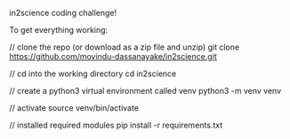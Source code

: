 in2science coding challenge!

To get everything working:

// clone the repo (or download as a zip file and unzip)
git clone https://github.com/movindu-dassanayake/in2science.git

// cd into the working directory
cd in2science

// create a python3 virtual environment called venv
python3 -m venv venv

// activate
source venv/bin/activate

// installed required modules 
pip install -r requirements.txt
